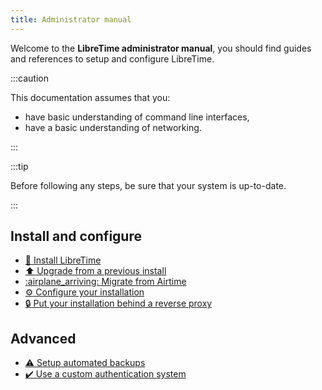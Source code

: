 ```yaml
---
title: Administrator manual
---
```


Welcome to the **LibreTime administrator manual**, you should find guides and references to setup and configure LibreTime.

:::caution

This documentation assumes that you:

- have basic understanding of command line interfaces,
- have a basic understanding of networking.

:::

:::tip

Before following any steps, be sure that your system is up-to-date.

:::

## Install and configure

- [:rocket: Install LibreTime](./setup/install.md)
- [:arrow_up: Upgrade from a previous install](./setup/upgrade.md)
- [:airplane_arriving: Migrate from Airtime](./setup/migrate-from-airtime.md)
- [:gear: Configure your installation](./configuration.md)
- [:lock: Put your installation behind a reverse proxy](./setup/reverse-proxy.md)

## Advanced

- [:warning: Setup automated backups](./backup.md)
- [:heavy_check_mark: Use a custom authentication system](./custom-authentication.md)
